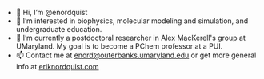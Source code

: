 - 👋 Hi, I’m @enordquist
- 👀 I’m interested in biophysics, molecular modeling and simulation, and undergraduate education.
- 🌱 I’m currently a postdoctoral researcher in Alex MacKerell's group at UMaryland. My goal is to become a PChem professor at a PUI.
- 📫 Contact me at enord@outerbanks.umaryland.edu or get more general info at [eriknordquist.com](https://eriknordquist.com)

<!---
enordquist/enordquist is a ✨ special ✨ repository because its `README.md` (this file) appears on your GitHub profile.
You can click the Preview link to take a look at your changes.
--->
